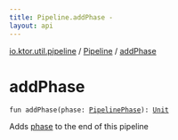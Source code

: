 ```yaml
---
title: Pipeline.addPhase - 
layout: api
---
```


<div class='api-docs-breadcrumbs'><a href="../index.html">io.ktor.util.pipeline</a> / <a href="index.html">Pipeline</a> / <a href="./add-phase.html">addPhase</a></div>

# addPhase

<div class="signature"><code><span class="keyword">fun </span><span class="identifier">addPhase</span><span class="symbol">(</span><span class="parameterName" id="io.ktor.util.pipeline.Pipeline$addPhase(io.ktor.util.pipeline.PipelinePhase)/phase">phase</span><span class="symbol">:</span>&nbsp;<a href="../-pipeline-phase/index.html"><span class="identifier">PipelinePhase</span></a><span class="symbol">)</span><span class="symbol">: </span><a href="https://kotlinlang.org/api/latest/jvm/stdlib/kotlin/-unit/index.html"><span class="identifier">Unit</span></a></code></div>

Adds <a href="add-phase.html#io.ktor.util.pipeline.Pipeline$addPhase(io.ktor.util.pipeline.PipelinePhase)/phase">phase</a> to the end of this pipeline

